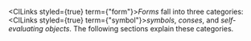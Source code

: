  



<ClLinks styled={true} term={"form"}><i>Forms</i></ClLinks> fall into three categories: <ClLinks styled={true} term={"symbol"}><i>symbols</i></ClLinks>, *conses*, and *self-evaluating objects*. The following sections explain these categories. 



